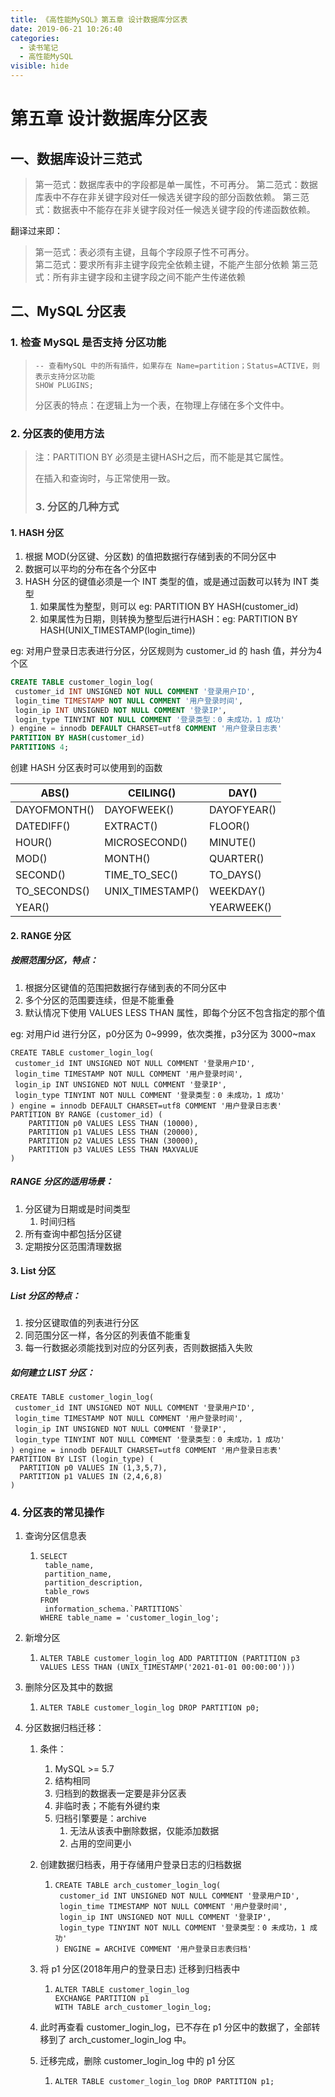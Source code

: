 ```yaml
---
title: 《高性能MySQL》第五章 设计数据库分区表
date: 2019-06-21 10:26:40
categories:
  - 读书笔记
  - 高性能MySQL
visible: hide
---
```


# 第五章 设计数据库分区表

## 一、数据库设计三范式

>第一范式：数据库表中的字段都是单一属性，不可再分。
>第二范式：数据库表中不存在非关键字段对任一候选关键字段的部分函数依赖。
>第三范式：数据表中不能存在非关键字段对任一候选关键字段的传递函数依赖。

翻译过来即：

> 第一范式：表必须有主键，且每个字段原子性不可再分。    
> 第二范式：要求所有非主键字段完全依赖主键，不能产生部分依赖
> 第三范式：所有非主键字段和主键字段之间不能产生传递依赖

## 二、MySQL 分区表

### 1. 检查 MySQL 是否支持 分区功能

> ```mysql
> -- 查看MySQL 中的所有插件，如果存在 Name=partition；Status=ACTIVE，则表示支持分区功能
> SHOW PLUGINS;
> ```
>
> 分区表的特点：在逻辑上为一个表，在物理上存储在多个文件中。

### 2. 分区表的使用方法

> 注：PARTITION BY 必须是主键HASH之后，而不能是其它属性。
>
> 在插入和查询时，与正常使用一致。
>
> ### 3. 分区的几种方式

#### 1. HASH 分区

1. 根据 MOD(分区键、分区数) 的值把数据行存储到表的不同分区中
2. 数据可以平均的分布在各个分区中
3. HASH 分区的键值必须是一个 INT 类型的值，或是通过函数可以转为 INT 类型
   1. 如果属性为整型，则可以 eg: PARTITION BY HASH(customer_id)
   2. 如果属性为日期，则转换为整型后进行HASH：eg: PARTITION BY HASH(UNIX_TIMESTAMP(login_time))

eg: 对用户登录日志表进行分区，分区规则为 customer_id 的 hash 值，并分为4个区

```sql
CREATE TABLE customer_login_log(
 customer_id INT UNSIGNED NOT NULL COMMENT '登录用户ID',
 login_time TIMESTAMP NOT NULL COMMENT '用户登录时间',
 login_ip INT UNSIGNED NOT NULL COMMENT '登录IP',
 login_type TINYINT NOT NULL COMMENT '登录类型：0 未成功，1 成功'
) engine = innodb DEFAULT CHARSET=utf8 COMMENT '用户登录日志表'
PARTITION BY HASH(customer_id)
PARTITIONS 4;
```

创建 HASH 分区表时可以使用到的函数

| ABS()        | CEILING()        | DAY()       |
| ------------ | ---------------- | ----------- |
| DAYOFMONTH() | DAYOFWEEK()      | DAYOFYEAR() |
| DATEDIFF()   | EXTRACT()        | FLOOR()     |
| HOUR()       | MICROSECOND()    | MINUTE()    |
| MOD()        | MONTH()          | QUARTER()   |
| SECOND()     | TIME_TO_SEC()    | TO_DAYS()   |
| TO_SECONDS() | UNIX_TIMESTAMP() | WEEKDAY()   |
| YEAR()       |                  | YEARWEEK()  |

#### 2. RANGE 分区

##### 按照范围分区，特点：

1. 根据分区键值的范围把数据行存储到表的不同分区中
2. 多个分区的范围要连续，但是不能重叠
3. 默认情况下使用 VALUES LESS THAN 属性，即每个分区不包含指定的那个值

eg: 对用户id 进行分区，p0分区为 0~9999，依次类推，p3分区为 3000~max

```mysql
CREATE TABLE customer_login_log(
 customer_id INT UNSIGNED NOT NULL COMMENT '登录用户ID',
 login_time TIMESTAMP NOT NULL COMMENT '用户登录时间',
 login_ip INT UNSIGNED NOT NULL COMMENT '登录IP',
 login_type TINYINT NOT NULL COMMENT '登录类型：0 未成功，1 成功'
) engine = innodb DEFAULT CHARSET=utf8 COMMENT '用户登录日志表'
PARTITION BY RANGE (customer_id) (
	PARTITION p0 VALUES LESS THAN (10000),
    PARTITION p1 VALUES LESS THAN (20000),
    PARTITION p2 VALUES LESS THAN (30000),
    PARTITION p3 VALUES LESS THAN MAXVALUE
)
```

##### RANGE 分区的适用场景：

1. 分区键为日期或是时间类型
   1. 时间归档
2. 所有查询中都包括分区键
3. 定期按分区范围清理数据

#### 3. List 分区

##### List 分区的特点：

1. 按分区键取值的列表进行分区
2. 同范围分区一样，各分区的列表值不能重复
3. 每一行数据必须能找到对应的分区列表，否则数据插入失败

##### 如何建立 LIST 分区：

```mysql
CREATE TABLE customer_login_log(
 customer_id INT UNSIGNED NOT NULL COMMENT '登录用户ID',
 login_time TIMESTAMP NOT NULL COMMENT '用户登录时间',
 login_ip INT UNSIGNED NOT NULL COMMENT '登录IP',
 login_type TINYINT NOT NULL COMMENT '登录类型：0 未成功，1 成功'
) engine = innodb DEFAULT CHARSET=utf8 COMMENT '用户登录日志表'
PARTITION BY LIST (login_type) (
  PARTITION p0 VALUES IN (1,3,5,7),
  PARTITION p1 VALUES IN (2,4,6,8)
)
```

### 4. 分区表的常见操作

1. 查询分区信息表

   1. ```mysql
      SELECT 
       table_name,
       partition_name,
       partition_description,
       table_rows
      FROM 
       information_schema.`PARTITIONS`
      WHERE table_name = 'customer_login_log';
      ```

2. 新增分区

   1. ```mysql
      ALTER TABLE customer_login_log ADD PARTITION (PARTITION p3 VALUES LESS THAN (UNIX_TIMESTAMP('2021-01-01 00:00:00')))
      ```

3. 删除分区及其中的数据

   1. ```mysql
      ALTER TABLE customer_login_log DROP PARTITION p0;
      ```

4. 分区数据归档迁移：

   1. 条件：

      1. MySQL >= 5.7
      2. 结构相同
      3. 归档到的数据表一定要是非分区表
      4. 非临时表；不能有外键约束
      5. 归档引擎要是：archive
         1. 无法从该表中删除数据，仅能添加数据
         2. 占用的空间更小

   2. 创建数据归档表，用于存储用户登录日志的归档数据

      1. ```mysql
         CREATE TABLE arch_customer_login_log(
          customer_id INT UNSIGNED NOT NULL COMMENT '登录用户ID',
          login_time TIMESTAMP NOT NULL COMMENT '用户登录时间',
          login_ip INT UNSIGNED NOT NULL COMMENT '登录IP',
          login_type TINYINT NOT NULL COMMENT '登录类型：0 未成功，1 成功'
         ) ENGINE = ARCHIVE COMMENT '用户登录日志表归档'
         ```

   3. 将 p1 分区(2018年用户的登录日志) 迁移到归档表中

      1. ```mysql
         ALTER TABLE customer_login_log 
         EXCHANGE PARTITION p1 
         WITH TABLE arch_customer_login_log;
         ```

   4. 此时再查看 customer_login_log，已不存在 p1 分区中的数据了，全部转移到了 arch_customer_login_log 中。

   5. 迁移完成，删除 customer_login_log 中的 p1 分区

      1. ```mysql
         ALTER TABLE customer_login_log DROP PARTITION p1;
         ```